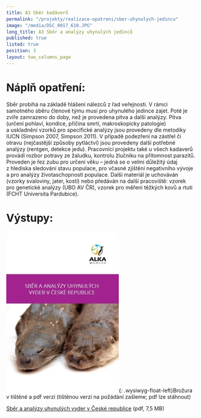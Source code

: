 ```yaml
---
title: A3 Sběr kadáverů
permalink: "/projekty/realizace-opatreni/sber-uhynulych-jedincu"
image: "/media/DSC_0017_610.JPG"
long_title: A3 Sběr a analýzy uhynulých jedinců
published: true
listed: true
position: 3
layout: two_columns_page
---
```

# Náplň opatření:

Sběr probíhá na základě hlášení nálezců z řad veřejnosti. V rámci
samotného sběru členové týmu musí pro uhynulého jedince zajet. Poté je
zvíře zamrazeno do doby, než je provedena pitva a další analýzy. Pitva
(určení pohlaví, kondice, příčina smrti, makroskopicky patologie)
a uskladnění vzorků pro specifické analýzy jsou provedeny dle metodiky
IUCN (Simpson 2007, Simpson 2011). V případě podezření na zástřel či
otravu (nejčastější způsoby pytláctví) jsou provedeny další potřebné
analýzy (rentgen, detekce jedu). Pracovníci projektu také u všech
kadaverů provádí rozbor potravy ze žaludku, kontrolu žlučníku na
přítomnost parazitů. Proveden je řez zubu pro určení věku – jedná se
o velmi důležitý údaj z hlediska sledování stavu populace, pro včasné
zjištění negativního vývoje a pro analýzy životaschopnosti populace.
Další materiál je uchováván (vzorky svaloviny, jater, kostí) nebo
předáván na další pracoviště: vzorek pro genetické analýzy (UBO AV ČR),
vzorek pro měření těžkých kovů a rtuti (FCHT Universita Pardubice).

# Výstupy:

![](/media/titulni_strana_300.jpg){: .wysiwyg-float-left}Brožura
v tištěné a pdf verzi (tištěnou verzi na požádání zašleme; pdf lze
stáhnout)

[Sběr a analýzy uhynulých vyder v České
republice](/media/ALKA_-_Sb_r_a_anal_zy_vyder_-_web.pdf) (pdf, 7,5 MB)

